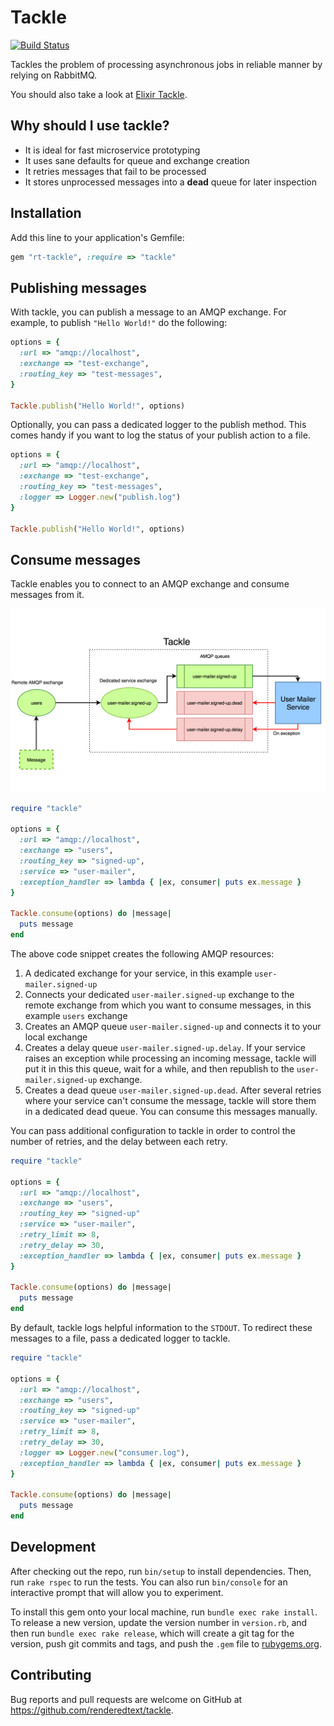 # Tackle

[![Build Status](https://semaphoreci.com/api/v1/renderedtext/tackle/branches/master/badge.svg)](https://semaphoreci.com/renderedtext/tackle)

Tackles the problem of processing asynchronous jobs in reliable manner
by relying on RabbitMQ.

You should also take a look at [Elixir Tackle](https://github.com/renderedtext/ex-tackle).

## Why should I use tackle?

- It is ideal for fast microservice prototyping
- It uses sane defaults for queue and exchange creation
- It retries messages that fail to be processed
- It stores unprocessed messages into a __dead__ queue for later inspection

## Installation

Add this line to your application's Gemfile:

```ruby
gem "rt-tackle", :require => "tackle"
```

## Publishing messages

With tackle, you can publish a message to an AMQP exchange. For example, to
publish `"Hello World!"` do the following:

```ruby
options = {
  :url => "amqp://localhost",
  :exchange => "test-exchange",
  :routing_key => "test-messages",
}

Tackle.publish("Hello World!", options)
```

Optionally, you can pass a dedicated logger to the publish method. This comes
handy if you want to log the status of your publish action to a file.

```ruby
options = {
  :url => "amqp://localhost",
  :exchange => "test-exchange",
  :routing_key => "test-messages",
  :logger => Logger.new("publish.log")
}

Tackle.publish("Hello World!", options)
```

## Consume messages

Tackle enables you to connect to an AMQP exchange and consume messages from it.

![Tackle consumer](docs/consumer.png)

```ruby
require "tackle"

options = {
  :url => "amqp://localhost",
  :exchange => "users",
  :routing_key => "signed-up",
  :service => "user-mailer",
  :exception_handler => lambda { |ex, consumer| puts ex.message }
}

Tackle.consume(options) do |message|
  puts message
end
```

The above code snippet creates the following AMQP resources:

1. A dedicated exchange for your service, in this example `user-mailer.signed-up`
2. Connects your dedicated `user-mailer.signed-up` exchange to the remote
   exchange from which you want to consume messages, in this example `users`
   exchange
3. Creates an AMQP queue `user-mailer.signed-up` and connects it to your local
   exchange
4. Creates a delay queue `user-mailer.signed-up.delay`. If your service raises
   an exception while processing an incoming message, tackle will put it in this
   this queue, wait for a while, and then republish to the
   `user-mailer.signed-up` exchange.
5. Creates a dead queue `user-mailer.signed-up.dead`. After several retries
   where your service can't consume the message, tackle will store them in a
   dedicated dead queue. You can consume this messages manually.

You can pass additional configuration to tackle in order to control the number
of retries, and the delay between each retry.

```ruby
require "tackle"

options = {
  :url => "amqp://localhost",
  :exchange => "users",
  :routing_key => "signed-up"
  :service => "user-mailer",
  :retry_limit => 8,
  :retry_delay => 30,
  :exception_handler => lambda { |ex, consumer| puts ex.message }
}

Tackle.consume(options) do |message|
  puts message
end
```

By default, tackle logs helpful information to the `STDOUT`. To redirect these
messages to a file, pass a dedicated logger to tackle.

```ruby
require "tackle"

options = {
  :url => "amqp://localhost",
  :exchange => "users",
  :routing_key => "signed-up"
  :service => "user-mailer",
  :retry_limit => 8,
  :retry_delay => 30,
  :logger => Logger.new("consumer.log"),
  :exception_handler => lambda { |ex, consumer| puts ex.message }
}

Tackle.consume(options) do |message|
  puts message
end
```

## Development

After checking out the repo, run `bin/setup` to install dependencies. Then,
run `rake rspec` to run the tests. You can also run `bin/console` for an
interactive prompt that will allow you to experiment.

To install this gem onto your local machine, run `bundle exec rake install`.
To release a new version, update the version number in `version.rb`, and
then run `bundle exec rake release`, which will create a git tag for the
version, push git commits and tags, and push the `.gem` file
to [rubygems.org](https://rubygems.org).

## Contributing

Bug reports and pull requests are welcome on GitHub at
https://github.com/renderedtext/tackle.
